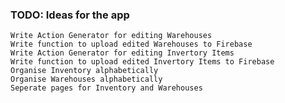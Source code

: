 ### TODO: Ideas for the app ####
	Write Action Generator for editing Warehouses
	Write function to upload edited Warehouses to Firebase 
	Write Action Generator for editing Invertory Items
	Write function to upload edited Invertory Items to Firebase 
	Organise Inventory alphabetically
	Organise Warehouses alphabetically
	Seperate pages for Inventory and Warehouses
